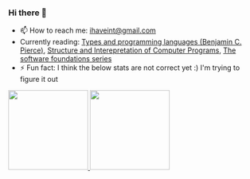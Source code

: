 ### Hi there 👋



- 📫 How to reach me: ihaveint@gmail.com
- Currently reading: [Types and programming languages (Benjamin C. Pierce)](https://www.cis.upenn.edu/~bcpierce/tapl/), [Structure and Interepretation of Computer Programs](https://mitpress.mit.edu/sites/default/files/sicp/full-text/book/book.html), [The software foundations series](https://softwarefoundations.cis.upenn.edu)
- ⚡ Fun fact: I think the below stats are not correct yet :) I'm trying to figure it out

<!--
**ihaveint/ihaveint** is a ✨ _special_ ✨ repository because its `README.md` (this file) appears on your GitHub profile.

Here are some ideas to get you started:

- 🔭 I’m currently working on ...
- 🌱 I’m currently learning ...
- 👯 I’m looking to collaborate on ...
- 🤔 I’m looking for help with ...
- 💬 Ask me about ...

- 😄 Pronouns: ...

-->

<a href="https://github.com/ihaveint">
  <img height="160em" src="https://github-readme-stats.vercel.app/api?username=ihaveint&show_icons=true&include_all_commits=true&custom_title=GitHub+Stats&theme=vue">
  <img height="160em" src="https://github-readme-stats.vercel.app/api/top-langs/?username=ihaveint&layout=compact&theme=vue">
</a>
